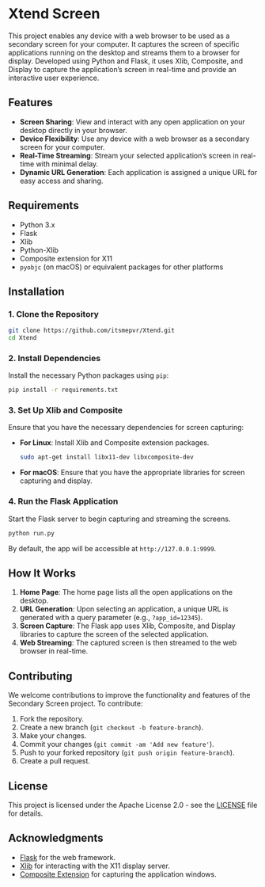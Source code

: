 # Xtend Screen

This project enables any device with a web browser to be used as a secondary screen for your computer. It captures the screen of specific applications running on the desktop and streams them to a browser for display. Developed using Python and Flask, it uses Xlib, Composite, and Display to capture the application’s screen in real-time and provide an interactive user experience.

## Features

- **Screen Sharing**: View and interact with any open application on your desktop directly in your browser.
- **Device Flexibility**: Use any device with a web browser as a secondary screen for your computer.
- **Real-Time Streaming**: Stream your selected application’s screen in real-time with minimal delay.
- **Dynamic URL Generation**: Each application is assigned a unique URL for easy access and sharing.

## Requirements

- Python 3.x
- Flask
- Xlib
- Python-Xlib
- Composite extension for X11
- `pyobjc` (on macOS) or equivalent packages for other platforms

## Installation

### 1. Clone the Repository

```bash
git clone https://github.com/itsmepvr/Xtend.git
cd Xtend
```

### 2. Install Dependencies

Install the necessary Python packages using `pip`:

```bash
pip install -r requirements.txt
```

### 3. Set Up Xlib and Composite

Ensure that you have the necessary dependencies for screen capturing:

- **For Linux**: Install Xlib and Composite extension packages.

  ```bash
  sudo apt-get install libx11-dev libxcomposite-dev
  ```

- **For macOS**: Ensure that you have the appropriate libraries for screen capturing and display.

### 4. Run the Flask Application

Start the Flask server to begin capturing and streaming the screens.

```bash
python run.py
```

By default, the app will be accessible at `http://127.0.0.1:9999`.

## How It Works

1. **Home Page**: The home page lists all the open applications on the desktop.
2. **URL Generation**: Upon selecting an application, a unique URL is generated with a query parameter (e.g., `?app_id=12345`).
3. **Screen Capture**: The Flask app uses Xlib, Composite, and Display libraries to capture the screen of the selected application.
4. **Web Streaming**: The captured screen is then streamed to the web browser in real-time.

## Contributing

We welcome contributions to improve the functionality and features of the Secondary Screen project. To contribute:

1. Fork the repository.
2. Create a new branch (`git checkout -b feature-branch`).
3. Make your changes.
4. Commit your changes (`git commit -am 'Add new feature'`).
5. Push to your forked repository (`git push origin feature-branch`).
6. Create a pull request.

## License

This project is licensed under the Apache License 2.0 - see the [LICENSE](LICENSE) file for details.

## Acknowledgments

- [Flask](https://flask.palletsprojects.com/) for the web framework.
- [Xlib](https://pypi.org/project/python-xlib/) for interacting with the X11 display server.
- [Composite Extension](https://www.x.org/wiki/) for capturing the application windows.
